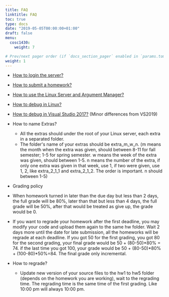 ```yaml
---
title: FAQ
linktitle: FAQ
toc: true
type: docs
date: "2019-05-05T00:00:00+01:00"
draft: false
menu:
  cosc1430:
    weight: 7

# Prev/next pager order (if `docs_section_pager` enabled in `params.toml`)
weight: 1
---
```


- [How to login the server?](FAQ/login.pdf)
- [How to submit a homework?](FAQ/submit.pdf)
- [How to use the Linux Server and Argument Manager?](https://drive.google.com/drive/folders/1Yex48TruR1X7wOUskOSSkwMYi4bVaqeX?usp=sharing)
- [How to debug in Linux?](https://drive.google.com/drive/folders/1RIW1GIJeCrj3HxN7AEh-7wX4fHmO6tcy?usp=sharing)
- [How to debug in Visual Studio 2017?](https://drive.google.com/drive/folders/19zlFnWnwXb0ujfBamcZnSTdjtWXAxuie?usp=sharing) (Minor differences from VS2019)
- How to name Extras?
  - All the extras should under the root of your Linux server, each extra in a separated folder.
  - The folder's name of your extras should be extra_m_w_n. (m means the month when the extra was given, should between 8-11 for fall semester; 1-5 for spring semester. w means the week of the extra was given, should between 1-5\. n means the number of the extra, if only one extra was given in that week, use 1, if two were given, use 1, 2, like extra_2_1_1 and extra_2_1_2\. The order is important. n should between 1-5)
- Grading policy

- When homework turned in later than the due day but less than 2 days, the full grade will be 80%, later than that but less than 4 days, the full grade will be 50%, after that would be treated as give up, the grade would be 0\.
- If you want to regrade your homework after the first deadline, you may modify your code and upload them again to the same hw folder. Wait 2 days more until the date for late submission, all the homeworks will be regrade at each deadline. If you got 50 for the first grading, you got 80 for the second grading, your final grade would be 50 + (80-50)*80% = 74\. if the last time you got 100, your grade would be 50 + (80-50)*80% + (100-80)\*50%=84\. The final grade only incremental.

- How to regrade?
  - Update new version of your source files to the hw1 to hw5 folder (depends on the homework you are working), wait to the regrading time. The regrading time is the same time of the first grading. Like 10:00 pm will always 10:00 pm.
